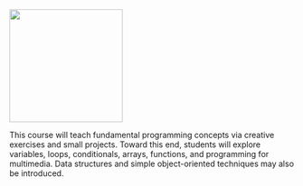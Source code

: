<div align="left"><a href="http://ADNAUSEAM.io"><img src="https://rednoise.org/imc/imc.png" width=200/></a></div>

This course will teach fundamental programming concepts via creative exercises and small projects. Toward this end, students will explore variables, loops, conditionals, arrays, functions, and programming for multimedia. Data structures and simple object-oriented techniques may also be introduced. 

